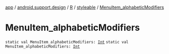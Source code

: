 [app](../../../index.md) / [android.support.design](../../index.md) / [R](../index.md) / [styleable](index.md) / [MenuItem_alphabeticModifiers](.)

# MenuItem_alphabeticModifiers

`static val MenuItem_alphabeticModifiers: `[`Int`](https://kotlinlang.org/api/latest/jvm/stdlib/kotlin/-int/index.html)
`static val MenuItem_alphabeticModifiers: `[`Int`](https://kotlinlang.org/api/latest/jvm/stdlib/kotlin/-int/index.html)